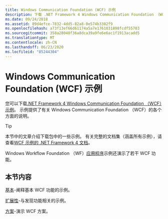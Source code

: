 ```yaml
---
title: Windows Communication Foundation (WCF) 示例
description: 下载 .NET Framework 4 Windows Communication Foundation （WCF）示例。 这些示例提供有关 WCF 各个方面的说明。
ms.date: 09/24/2018
ms.assetid: 89d4efce-7832-4dd5-82a8-0e574b3302f9
ms.openlocfilehash: a73f13ef66d61174a5a7e1761031898fcdf55703
ms.sourcegitcommit: 358a28048f36a8dca39a9fe6e6ac1f1913acadd5
ms.translationtype: MT
ms.contentlocale: zh-CN
ms.lasthandoff: 06/23/2020
ms.locfileid: "85244304"
---
```

# <a name="windows-communication-foundation-wcf-samples"></a>Windows Communication Foundation (WCF) 示例

您可以下载[.NET Framework 4 Windows Communication Foundation （WCF）示例](https://www.microsoft.com/download/details.aspx?id=21459)。 示例提供了有关 Windows Communication Foundation （WCF）的各个方面的说明。
  
> [!TIP]
> 本节中的文章介绍下载包中的一些示例。 有关完整的文档集（涵盖所有示例），请查看[WCF 示例的 .NET Framework 4 文档](https://docs.microsoft.com/previous-versions/dotnet/netframework-4.0/dd483346(v%3dvs.100))。

Windows Workflow Foundation （WF）[应用程序](../../windows-workflow-foundation/samples/application.md)示例还演示了若干 WCF 功能。
  
## <a name="in-this-section"></a>本节内容  

[基本](basic.md)-阐释基本 WCF 功能的示例。  

[扩展性](extensibility.md)-与发现功能相关的示例。  

[方案](scenario.md)-演示 WCF 方案。
